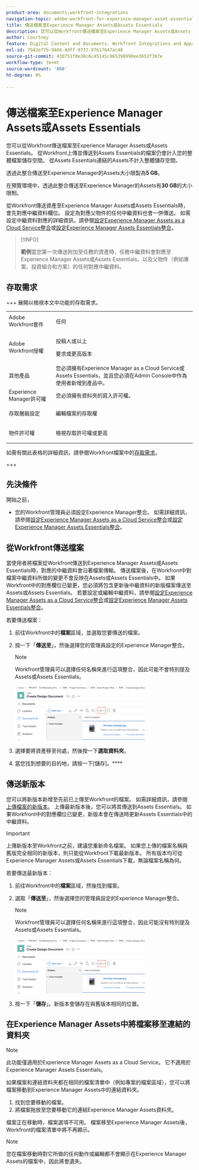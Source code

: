 ```yaml
---
product-area: documents;workfront-integrations
navigation-topic: adobe-workfront-for-experince-manager-asset-essentials
title: 傳送檔案至Experience Manager Assets或Assets Essentials
description: 您可以從Workfront傳送檔案至Experience Manager Assets或Assets Essentials。 從Workfront上傳並傳送到Assets Essentials的檔案仍會計入您的整體檔案儲存空間。 從Assets Essentials連結的Assets不計入整體儲存空間。
author: Courtney
feature: Digital Content and Documents, Workfront Integrations and Apps
exl-id: 7942e77b-9466-4dff-9737-97b17647ac48
source-git-commit: 430751f0e38c6c45145c965398990ee3652f36fe
workflow-type: tm+mt
source-wordcount: '868'
ht-degree: 0%

---
```


# 傳送檔案至Experience Manager Assets或Assets Essentials

您可以從Workfront傳送檔案至Experience Manager Assets或Assets Essentials。 從Workfront上傳並傳送到Assets Essentials的檔案仍會計入您的整體檔案儲存空間。 從Assets Essentials連結的Assets不計入整體儲存空間。

透過此整合傳送至Experience Manager的Assets大小限製為&#x200B;**5 GB**。

在預覽環境中，透過此整合傳送至Experience Manager的Assets有&#x200B;**30 GB**&#x200B;的大小限制。

從Workfront傳送資產至Experience Manager Assets或Assets Essentials時，會先對應中繼資料欄位。 設定為對應父物件的任何中繼資料也會一併傳送。 如需設定中繼資料對應的詳細資訊，請參閱[設定Experience Manager Assets as a Cloud Service整合](/help/quicksilver/administration-and-setup/configure-integrations/configure-aacs-integration.md)或[設定Experience Manager Assets Essentials整合](/help/quicksilver/documents/adobe-workfront-for-experience-manager-assets-essentials/setup-asset-essentials.md)。

>[!INFO]
>
>**範例**&#x200B;當您第一次傳送附加至任務的資產時，任務中繼資料會對應至Experience Manager Assets或Assets Essentials，以及父物件（例如專案、投資組合和方案）的任何對應中繼資料。

## 存取需求

+++ 展開以檢視本文中功能的存取需求。

<table style="table-layout:auto"> 
 <col> 
 <col> 
 <tbody> 
  <tr> 
   <td role="rowheader">Adobe Workfront套件</td> 
   <td> <p> 任何</p> </td> 
  </tr> 
  <tr> 
   <td role="rowheader">Adobe Workfront授權</td> 
   <td> 
   <p>投稿人或以上</p> 
   <p>要求或更高版本</p> </td> 
  </tr> 
  <tr> 
   <td role="rowheader">其他產品</td> 
   <td>您必須擁有Experience Manager as a Cloud Service或Assets Essentials，並且您必須在Admin Console中作為使用者新增到產品中。</td> 
  </tr> 
   <tr> 
    <td role="rowheader">Experience Manager許可權</td> 
    <td>您必須擁有資料夾的寫入許可權。</td> 
   </tr>
  <tr> 
   <td role="rowheader">存取層級設定</td> 
   <td> <p>編輯檔案的存取權</p> </td> 
  </tr> 
  <tr> 
   <td role="rowheader">物件許可權</td> 
   <td> <p>檢視存取許可權或更高</p> </td> 
  </tr> 
 </tbody> 
</table>

如需有關此表格的詳細資訊，請參閱Workfront檔案中的[存取需求](/help/quicksilver/administration-and-setup/add-users/access-levels-and-object-permissions/access-level-requirements-in-documentation.md)。

+++

## 先決條件

開始之前，

* 您的Workfront管理員必須設定Experience Manager整合。 如需詳細資訊，請參閱[設定Experience Manager Assets as a Cloud Service整合](/help/quicksilver/administration-and-setup/configure-integrations/configure-aacs-integration.md)或[設定Experience Manager Assets Essentials整合](/help/quicksilver/documents/adobe-workfront-for-experience-manager-assets-essentials/setup-asset-essentials.md)。


## 從Workfront傳送檔案

當使用者將檔案從Workfront傳送到Experience Manager Assets或Assets Essentials時，對應的中繼資料會沿著檔案傳輸。 傳送檔案後，在Workfront中對檔案中繼資料所做的變更不會反映在Assets或Assets Essentials中。 如果Workfront中的對應欄位已變更，您必須將包含更新後中繼資料的新版檔案傳送至Assets或Assets Essentials。 若要設定或編輯中繼資料，請參閱[設定Experience Manager Assets as a Cloud Service整合](/help/quicksilver/administration-and-setup/configure-integrations/configure-aacs-integration.md)或[設定Experience Manager Assets Essentials整合](../../documents/adobe-workfront-for-experience-manager-assets-essentials/setup-asset-essentials.md)。

若要傳送檔案：

1. 前往Workfront中的&#x200B;**檔案**&#x200B;區域，並選取您要傳送的檔案。
1. 按一下「**傳送至**」，然後選擇您的管理員設定的Experience Manager整合。

   >[!NOTE]
   >
   >Workfront管理員可以選擇任何名稱來進行這項整合，因此可能不會特別提及Assets或Assets Essentials。

   ![傳送至](assets/copy-of-send-to-in-toolbar-350x149.png)

1. 選擇要將資產移至何處，然後按一下&#x200B;**選取資料夾**。
1. 當您找到想要的目的地，請按一下[儲存]。****

## 傳送新版本

您可以將新版本新增至先前已上傳至Workfront的檔案。 如需詳細資訊，請參閱[上傳檔案的新版本](../../documents/managing-documents/upload-new-document-version.md)。 上傳最新版本後，您可以將其傳送到Assets Essentials。 如果Workfront中的對應欄位已變更，新版本會在傳送時更新Assets Essentials中的中繼資料。

>[!IMPORTANT]
>
>上傳新版本至Workfront之前，建議您重新命名檔案。 如果您上傳的檔案名稱與舊版完全相同的新版本，則只能從Workfront下載最新版本。 所有版本均可從Experience Manager Assets或Assets Essentials下載，無論檔案名稱為何。

若要傳送最新版本：

1. 前往Workfront中的&#x200B;**檔案**&#x200B;區域，然後找到檔案。
1. 選取「**傳送至**」，然後選擇您的管理員設定的Experience Manager整合。

   >[!NOTE]
   >
   >Workfront管理員可以選擇任何名稱來進行這項整合，因此可能沒有特別提及Assets或Assets Essentials。

   ![傳送至](assets/copy-of-send-to-in-toolbar-350x149.png)

1. 按一下「**儲存**」。新版本會儲存在與舊版本相同的位置。

## 在Experience Manager Assets中將檔案移至連結的資料夾

>[!NOTE]
>
>此功能僅適用於Experience Manager Assets as a Cloud Service。 它不適用於Experience Manager Assets Essentials。

如果檔案和連結資料夾都在相同的檔案清單中（例如專案的檔案區域），您可以將檔案移動到Experience Manager Assets中的連結資料夾。

1. 找到您要移動的檔案。
1. 將檔案拖放至您要移動它的連結Experience Manager Assets資料夾。

檔案正在移動時，檔案選項不可用。 檔案移至Experience Manager Assets後，Workfront的檔案清單中將不再顯示。

>[!NOTE]
>
> 您在檔案移動時對它所做的任何動作或編輯都不會顯示在Experience Manager Assets的檔案中，因此將會遺失。

